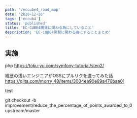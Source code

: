 ```yaml
---
path: '/eccube4_road_map'
date: '2020-12-26'
tags: ['eccub4']
status: 'published'
title: 'EC-CUBE4開発に関わる為にしていること'
description: 'EC-CUBE4開発に関わる為にすることまとめ'
---
```


## 実施

php 
<https://toku-yu.com/symfony-tutorial/step2/>

経歴の浅いエンジニアがOSSにプルリクを送ってみた話
<https://qiita.com/morry_48/items/3034ea90e89a476baa01>

test

git checkout -b improvement/reduce_the_percentage_of_points_awarded_to_0 upstream/master
